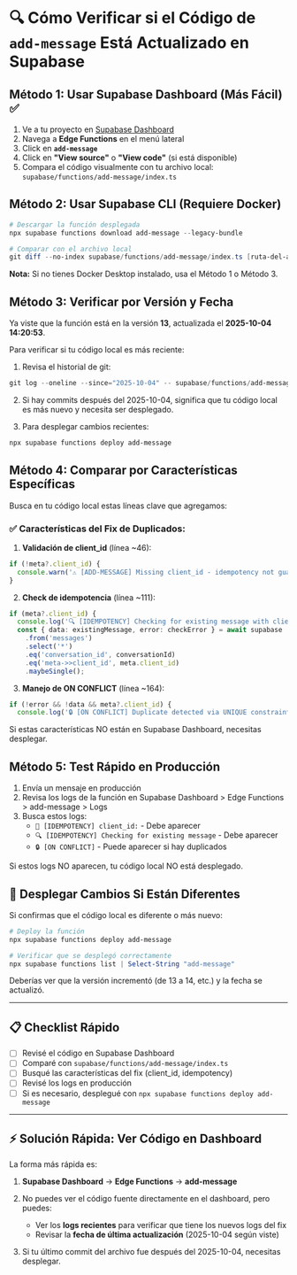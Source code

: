 # 🔍 Cómo Verificar si el Código de `add-message` Está Actualizado en Supabase

## Método 1: Usar Supabase Dashboard (Más Fácil) ✅

1. Ve a tu proyecto en [Supabase Dashboard](https://supabase.com/dashboard)
2. Navega a **Edge Functions** en el menú lateral
3. Click en **`add-message`**
4. Click en **"View source"** o **"View code"** (si está disponible)
5. Compara el código visualmente con tu archivo local: `supabase/functions/add-message/index.ts`

## Método 2: Usar Supabase CLI (Requiere Docker)

```powershell
# Descargar la función desplegada
npx supabase functions download add-message --legacy-bundle

# Comparar con el archivo local
git diff --no-index supabase/functions/add-message/index.ts [ruta-del-archivo-descargado]
```

**Nota:** Si no tienes Docker Desktop instalado, usa el Método 1 o Método 3.

## Método 3: Verificar por Versión y Fecha

Ya viste que la función está en la versión **13**, actualizada el **2025-10-04 14:20:53**.

Para verificar si tu código local es más reciente:

1. Revisa el historial de git:
```powershell
git log --oneline --since="2025-10-04" -- supabase/functions/add-message/index.ts
```

2. Si hay commits después del 2025-10-04, significa que tu código local es más nuevo y necesita ser desplegado.

3. Para desplegar cambios recientes:
```powershell
npx supabase functions deploy add-message
```

## Método 4: Comparar por Características Específicas

Busca en tu código local estas líneas clave que agregamos:

### ✅ Características del Fix de Duplicados:

1. **Validación de client_id** (línea ~46):
```typescript
if (!meta?.client_id) {
  console.warn('⚠️ [ADD-MESSAGE] Missing client_id - idempotency not guaranteed');
}
```

2. **Check de idempotencia** (línea ~111):
```typescript
if (meta?.client_id) {
  console.log('🔍 [IDEMPOTENCY] Checking for existing message with client_id:', meta.client_id);
  const { data: existingMessage, error: checkError } = await supabase
    .from('messages')
    .select('*')
    .eq('conversation_id', conversationId)
    .eq('meta->>client_id', meta.client_id)
    .maybeSingle();
```

3. **Manejo de ON CONFLICT** (línea ~164):
```typescript
if (!error && !data && meta?.client_id) {
  console.log('🔒 [ON CONFLICT] Duplicate detected via UNIQUE constraint, fetching existing message');
```

Si estas características NO están en Supabase Dashboard, necesitas desplegar.

## Método 5: Test Rápido en Producción

1. Envía un mensaje en producción
2. Revisa los logs de la función en Supabase Dashboard > Edge Functions > add-message > Logs
3. Busca estos logs:
   - `🔑 [IDEMPOTENCY] client_id:` - Debe aparecer
   - `🔍 [IDEMPOTENCY] Checking for existing message` - Debe aparecer
   - `🔒 [ON CONFLICT]` - Puede aparecer si hay duplicados

Si estos logs NO aparecen, tu código local NO está desplegado.

## 🚀 Desplegar Cambios Si Están Diferentes

Si confirmas que el código local es diferente o más nuevo:

```powershell
# Deploy la función
npx supabase functions deploy add-message

# Verificar que se desplegó correctamente
npx supabase functions list | Select-String "add-message"
```

Deberías ver que la versión incrementó (de 13 a 14, etc.) y la fecha se actualizó.

---

## 📋 Checklist Rápido

- [ ] Revisé el código en Supabase Dashboard
- [ ] Comparé con `supabase/functions/add-message/index.ts`
- [ ] Busqué las características del fix (client_id, idempotency)
- [ ] Revisé los logs en producción
- [ ] Si es necesario, desplegué con `npx supabase functions deploy add-message`

---

## ⚡ Solución Rápida: Ver Código en Dashboard

La forma más rápida es:

1. **Supabase Dashboard** → **Edge Functions** → **add-message**
2. No puedes ver el código fuente directamente en el dashboard, pero puedes:
   - Ver los **logs recientes** para verificar que tiene los nuevos logs del fix
   - Revisar la **fecha de última actualización** (2025-10-04 según viste)
   
3. Si tu último commit del archivo fue después del 2025-10-04, necesitas desplegar.

